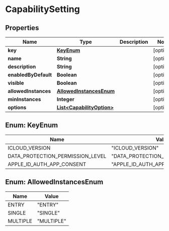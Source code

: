 

# CapabilitySetting


## Properties

| Name | Type | Description | Notes |
|------------ | ------------- | ------------- | -------------|
|**key** | [**KeyEnum**](#KeyEnum) |  |  [optional] |
|**name** | **String** |  |  [optional] |
|**description** | **String** |  |  [optional] |
|**enabledByDefault** | **Boolean** |  |  [optional] |
|**visible** | **Boolean** |  |  [optional] |
|**allowedInstances** | [**AllowedInstancesEnum**](#AllowedInstancesEnum) |  |  [optional] |
|**minInstances** | **Integer** |  |  [optional] |
|**options** | [**List&lt;CapabilityOption&gt;**](CapabilityOption.md) |  |  [optional] |



## Enum: KeyEnum

| Name | Value |
|---- | -----|
| ICLOUD_VERSION | &quot;ICLOUD_VERSION&quot; |
| DATA_PROTECTION_PERMISSION_LEVEL | &quot;DATA_PROTECTION_PERMISSION_LEVEL&quot; |
| APPLE_ID_AUTH_APP_CONSENT | &quot;APPLE_ID_AUTH_APP_CONSENT&quot; |



## Enum: AllowedInstancesEnum

| Name | Value |
|---- | -----|
| ENTRY | &quot;ENTRY&quot; |
| SINGLE | &quot;SINGLE&quot; |
| MULTIPLE | &quot;MULTIPLE&quot; |



